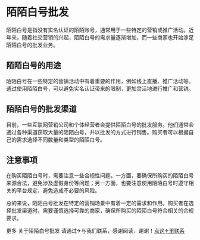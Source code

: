 # 陌陌白号批发

陌陌白号是指没有实名认证的陌陌账号，通常用于一些特定的营销或推广活动。近年来，随着社交营销的兴起，陌陌白号的需求量逐渐增加，而一些商家也开始涉足陌陌白号的批发业务。

## 陌陌白号的用途

陌陌白号在一些特定的营销活动中有着重要的作用，例如线上直播、推广活动等。通过使用陌陌白号，可以避免实名认证带来的限制，更加灵活地进行推广和营销。

## 陌陌白号的批发渠道

目前，一些互联网营销公司和个体经营者会提供陌陌白号的批发服务。他们通常会通过各种渠道获取大量的陌陌白号，并以批发的方式进行销售。购买者可以根据自己的需求选择不同数量和类型的陌陌白号。

## 注意事项

在购买陌陌白号时，需要注意一些合规性问题。一方面，要确保所购买的陌陌白号来源合法，避免涉及虚假身份等问题；另一方面，也要注意使用陌陌白号时遵守相关的平台规定，避免造成不必要的风险。

总的来说，陌陌白号批发在特定的营销场景中有着一定的需求和作用。购买者在选择批发渠道时，需要谨慎选择可靠的商家，确保所购买的陌陌白号符合相关的合规要求。

更多 关于陌陌白号批发 请通过✈与我们联系，感谢阅读，谢谢！[点这✈里联系](https://ads.k02.cc)